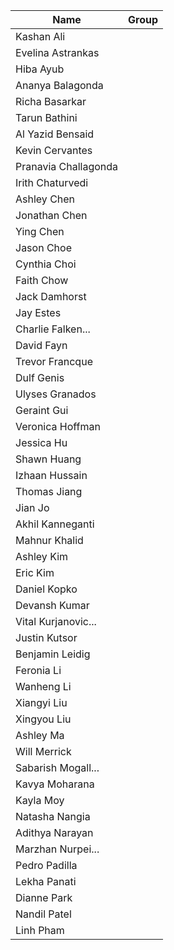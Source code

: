 

| Name                 | Group |
| -------------------- | ----- |
| Kashan Ali           |       |
| Evelina Astrankas    |       |
| Hiba Ayub            |       |
| Ananya Balagonda     |       |
| Richa Basarkar       |       |
| Tarun Bathini        |       |
| Al Yazid Bensaid     |       |
| Kevin Cervantes      |       |
| Pranavia Challagonda |       |
| Irith Chaturvedi     |       |
| Ashley Chen          |       |
| Jonathan Chen        |       |
| Ying Chen            |       |
| Jason Choe           |       |
| Cynthia Choi         |       |
| Faith Chow           |       |
| Jack Damhorst        |       |
| Jay Estes            |       |
| Charlie Falken...    |       |
| David Fayn           |       |
| Trevor Francque      |       |
| Dulf Genis           |       |
| Ulyses Granados      |       |
| Geraint Gui          |       |
| Veronica Hoffman     |       |
| Jessica Hu           |       |
| Shawn Huang          |       |
| Izhaan Hussain       |       |
| Thomas Jiang         |       |
| Jian Jo              |       |
| Akhil Kanneganti     |       |
| Mahnur Khalid        |       |
| Ashley Kim           |       |
| Eric Kim             |       |
| Daniel Kopko         |       |
| Devansh Kumar        |       |
| Vital Kurjanovic...  |       |
| Justin Kutsor        |       |
| Benjamin Leidig      |       |
| Feronia Li           |       |
| Wanheng Li           |       |
| Xiangyi Liu          |       |
| Xingyou Liu          |       |
| Ashley Ma            |       |
| Will Merrick         |       |
| Sabarish Mogall...   |       |
| Kavya Moharana       |       |
| Kayla Moy            |       |
| Natasha Nangia       |       |
| Adithya Narayan      |       |
| Marzhan Nurpei...    |       |
| Pedro Padilla        |       |
| Lekha Panati         |       |
| Dianne Park          |       |
| Nandil Patel         |       |
| Linh Pham            |       |
